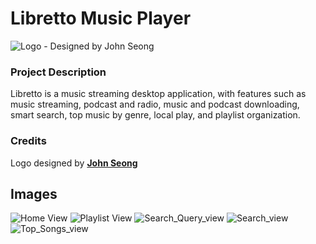 # Libretto Music Player
![Logo - Designed by John Seong](https://github.com/GameGenesis/Music-Player/blob/main/Promotional%20Material/libretto.png)

### Project Description
Libretto is a music streaming desktop application, with features such as music streaming, podcast and radio, music and podcast downloading, smart search, top music by genre, local play, and playlist organization.

### Credits
Logo designed by [**John Seong**](https://github.com/wonmor)

## Images
![Home View](https://github.com/GameGenesis/Libretto-Music-Streaming/assets/52415147/132c5ccf-452c-4242-9324-6eadba41eb02)
![Playlist View](https://github.com/GameGenesis/Libretto-Music-Streaming/assets/52415147/17beb496-8236-4ad1-a701-d8f51c4e7be7)
![Search_Query_view](https://github.com/GameGenesis/Libretto-Music-Streaming/assets/52415147/1926b46b-5819-4593-b66a-d344841f55db)
![Search_view](https://github.com/GameGenesis/Libretto-Music-Streaming/assets/52415147/3b71e900-b97d-48c6-bcb9-96d4ddcaee76)
![Top_Songs_view](https://github.com/GameGenesis/Libretto-Music-Streaming/assets/52415147/b3c7f0ac-dbb0-452e-94e9-1e1e24fa2413)
